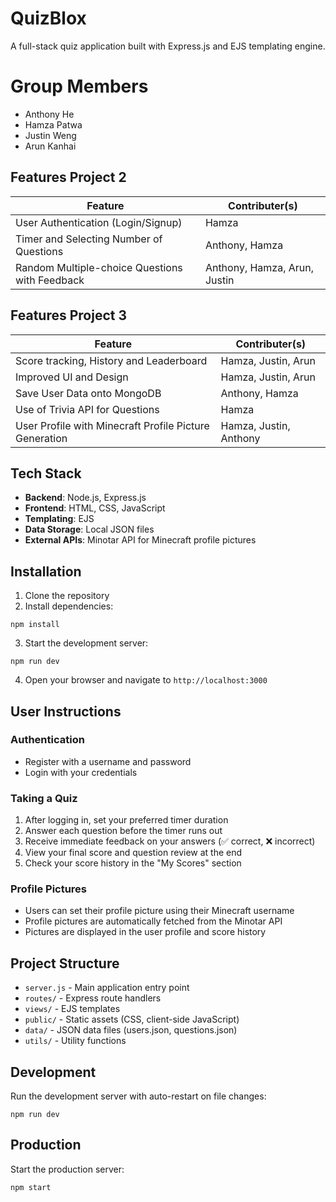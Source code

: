 # QuizBlox

A full-stack quiz application built with Express.js and EJS templating engine.

# Group Members
- Anthony He
- Hamza Patwa
- Justin Weng
- Arun Kanhai
## Features Project 2

| Feature | Contributer(s) |
|-------------------------------------|-----|
| User Authentication (Login/Signup) | Hamza |
| Timer and Selecting Number of Questions | Anthony, Hamza |
| Random Multiple-choice Questions with Feedback | Anthony, Hamza, Arun, Justin |

## Features Project 3
| Feature | Contributer(s) |
|-------------------------------------|-----|
| Score tracking, History and Leaderboard | Hamza, Justin, Arun |
| Improved UI and Design | Hamza, Justin, Arun |
| Save User Data onto MongoDB | Anthony, Hamza |
| Use of Trivia API for Questions | Hamza |
| User Profile with Minecraft Profile Picture Generation | Hamza, Justin, Anthony |

## Tech Stack

- **Backend**: Node.js, Express.js
- **Frontend**: HTML, CSS, JavaScript
- **Templating**: EJS
- **Data Storage**: Local JSON files
- **External APIs**: Minotar API for Minecraft profile pictures

## Installation

1. Clone the repository
2. Install dependencies:
```
npm install
```
3. Start the development server:
```
npm run dev
```
4. Open your browser and navigate to `http://localhost:3000`

## User Instructions

### Authentication
- Register with a username and password
- Login with your credentials

### Taking a Quiz
1. After logging in, set your preferred timer duration
2. Answer each question before the timer runs out
3. Receive immediate feedback on your answers (✅ correct, ❌ incorrect)
4. View your final score and question review at the end
5. Check your score history in the "My Scores" section

### Profile Pictures
- Users can set their profile picture using their Minecraft username
- Profile pictures are automatically fetched from the Minotar API
- Pictures are displayed in the user profile and score history

## Project Structure

- `server.js` - Main application entry point
- `routes/` - Express route handlers
- `views/` - EJS templates
- `public/` - Static assets (CSS, client-side JavaScript)
- `data/` - JSON data files (users.json, questions.json)
- `utils/` - Utility functions

## Development

Run the development server with auto-restart on file changes:
```
npm run dev
```

## Production

Start the production server:
```
npm start
```
